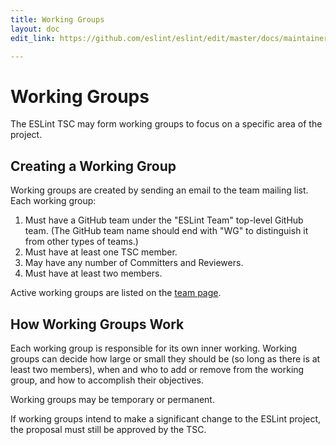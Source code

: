 ```yaml
---
title: Working Groups
layout: doc
edit_link: https://github.com/eslint/eslint/edit/master/docs/maintainer-guide/working-groups.md

---
```

<!-- Note: No pull requests accepted for this file. See README.md in the root directory for details. -->

# Working Groups

The ESLint TSC may form working groups to focus on a specific area of the project.

## Creating a Working Group

Working groups are created by sending an email to the team mailing list. Each working group:

1. Must have a GitHub team under the "ESLint Team" top-level GitHub team. (The GitHub team name should end with "WG" to distinguish it from other types of teams.)
1. Must have at least one TSC member.
1. May have any number of Committers and Reviewers.
1. Must have at least two members.

Active working groups are listed on the [team page](https://eslint.org/team).

## How Working Groups Work

Each working group is responsible for its own inner working. Working groups can decide how large or small they should be (so long as there is at least two members), when and who to add or remove from the working group, and how to accomplish their objectives.

Working groups may be temporary or permanent.

If working groups intend to make a significant change to the ESLint project, the proposal must still be approved by the TSC.
